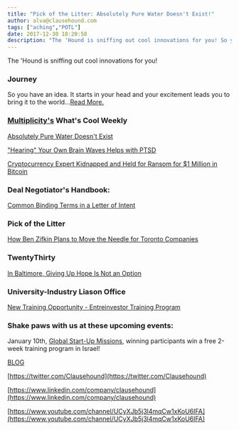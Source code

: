 ```yaml
---
title: "Pick of the Litter: Absolutely Pure Water Doesn't Exist!"
author: alva@clausehound.com
tags: ["aching","POTL"]
date: 2017-12-30 18:20:58
description: "The 'Hound is sniffing out cool innovations for you! So you have an idea. It starts in your head and your excitement leads you to bring it to the world."
---
```


The 'Hound is sniffing out cool innovations for you!



### Journey

 So you have an idea. It starts in your head and your excitement leads you to bring it to the world...[Read More.](https://blog.clausehound.com/angel-investors-guiding-you-through-the-abyss/)

### [Multiplicity's](http://multiplicity.media) What's Cool Weekly



[Absolutely Pure Water Doesn't Exist](https://www.livescience.com/61302-does-pure-water-exist.html)



["Hearing" Your Own Brain Waves Helps with PTSD](https://futurism.com/hirrem-treatment-ptsd/)



[Cryptocurrency Expert Kidnapped and Held for Ransom for $1 Million in Bitcoin ](https://www.engadget.com/2017/12/30/cryptocurrency-expert-kidnap-1-million-bitcoin/)



### Deal Negotiator's Handbook: 

[ Common Binding Terms in a Letter of Intent ](https://blog.clausehound.com/common-binding-terms-in-an-letter-of-intent/)

### Pick of the Litter



[ How Ben Zifkin Plans to Move the Needle for Toronto Companies](https://blog.clausehound.com/how-ben-zifkin-plans-to-move-the-needle-for-toronto-companies/)



### TwentyThirty 

[ In Baltimore, Giving Up Hope Is Not an Option](https://blog.clausehound.com/in-baltimore-giving-up-hope-is-not-an-option/)



### University-Industry Liason Office 

[New Training Opportunity - Entreinvestor Training Program](https://blog.clausehound.com/new-training-opportunity-entreinvestor-training-program/)

### Shake paws with us at these upcoming events: 

January 10th, [Global Start-Up Missions](https://blog.clausehound.com/global-start-up-missions/), winning participants win a free 2-week training program in Israel!

[BLOG](http://blog.clausehound.com)

[https://twitter.com/Clausehound](https://twitter.com/Clausehound)

[https://www.linkedin.com/company/clausehound](https://www.linkedin.com/company/clausehound)

[https://www.youtube.com/channel/UCyXJb5j3l4mqCw1xKoU6IFA](https://www.youtube.com/channel/UCyXJb5j3l4mqCw1xKoU6IFA)

